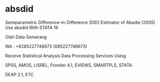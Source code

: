 # absdid
Semiparametric Difference-in-Difference (DID) Estimator of Abadie (2005) Use absdid With STATA 19

Olah Data Semarang

WA : +6285227746673 (085227746673)

Receive Statistical Analysis Data Processing Services Using

SPSS, AMOS, LISREL, Frontier 4.1, EVIEWS, SMARTPLS, STATA

DEAP 2.1, ETC
